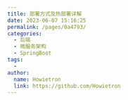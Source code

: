 ```yaml
---
title: 部署方式及热部署详解
date: 2023-06-07 15:16:25
permalink: /pages/0a4793/
categories:
  - 后端
  - 微服务架构
  - SpringBoot
tags:
  - 
author: 
  name: Howietron
  link: https://github.com/Howietron
---
```

